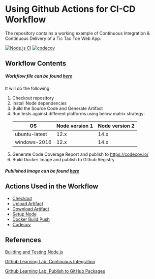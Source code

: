 # Using Github Actions for CI-CD Workflow

The repository contains a working example of Continuous Integration & Continuous Delivery of a Tic Tac Toe Web App. 

[![Node.js CI](https://github.com/hemrajanilavesh/github-actions-for-ci-cd/workflows/Node.js%20CI/badge.svg?branch=master)](https://github.com/hemrajanilavesh/github-actions-for-ci-cd/actions?query=branch%3Amaster+is%3Acompleted)
[![codecov](https://codecov.io/gh/hemrajanilavesh/github-actions-for-ci-cd/branch/master/graph/badge.svg)](https://codecov.io/gh/hemrajanilavesh/github-actions-for-ci-cd)

## Workflow Contents

##### Workflow file can be found [here](https://github.com/hemrajanilavesh/github-actions-for-ci-cd/blob/master/.github/workflows/node.js.yml)

It will do the following:
1. Checkout repository 
2. Install Node dependencies 
3. Build the Source Code and Generate Artifact 
4. Run tests against different platforms using below matrix strategy:
    <table>
    <thead>
    <tr>
    <th>OS</th>
    <th>Node version 1</th>
    <th>Node version 2</th>
    </tr>
    </thead>
    <tbody>
    <tr><td>ubuntu-latest</td><td>12.x</td><td>14.x</td></tr>
    <tr><td>windows-2016</td><td>12.x</td><td>14.x</td></tr>
    </tbody>
    </table>
5. Generate Code Coverage Report and publish to https://codecov.io/    
6. Build Docker Image and publish to Github Registry 

##### Published Image can be found [here](https://github.com/hemrajanilavesh/github-actions-for-ci-cd/packages/404800)

## Actions Used in the Workflow

- [Checkout](https://github.com/actions/checkout)
- [Upload Artifact](https://github.com/actions/upload-artifact)
- [Download Artifact](https://github.com/actions/download-artifact)
- [Setup Node](https://github.com/actions/setup-node)
- [Docker Build Push](https://github.com/docker/build-push-action)
- [Codecov](https://github.com/marketplace/actions/codecov)

## References

[Building and Testing Node.js](https://docs.github.com/en/actions/guides/building-and-testing-nodejs)

[Github Learning Lab: Continuous Integration](https://lab.github.com/githubtraining/github-actions:-continuous-integration)

[Github Learning Lab: Publish to GitHub Packages](https://lab.github.com/githubtraining/github-actions:-publish-to-github-packages)
